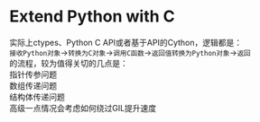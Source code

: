 # Extend Python with C
实际上ctypes、Python C API或者基于API的Cython，逻辑都是：<br>
`接收Python对象`->`转换为C对象`->`调用C函数`->`返回值转换为Python对象`->`返回`<br>
的流程，较为值得关切的几点是：<br>
指针传参问题<br>
数组传递问题<br>
结构体传递问题<br>
高级一点情况会考虑如何绕过GIL提升速度<br>
